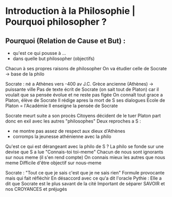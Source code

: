 # Introduction à la Philosophie | Pourquoi philosopher ?

## Pourquoi (Relation de Cause et But) : 
- qu'est ce qui pousse à ...
- dans quelle but philosopher (objectifs)

Chacun à ses propres raisons de philosopher 
On va étudier celle de Socrate -> base de la philo 

Socrate : né a Athènes vers -400 av J.C.
Grèce ancienne (Athènes) -> puissante ville
Pas de texte écrit de Socrate (on sait tout de Platon) car il voulait que sa pensée évolue et ne reste pas figée 
On connaît tout grace a Platon, élève de Socrate 
Il rédige apres la mort de S ses dialogues 
Ecole de Platon = l'Académie
Il enseigne la pensée de Socrate 

Socrate meurt suite a son procès 
Citoyens décident de le tuer 
Platon part donc en exil avec les autres "philosophes"
Deux reproches a S : 
- ne montre pas assez de respect aux dieux d'Athènes
- corromps la jeunesse athénienne avec la philo 

Qu'est ce qui est dérangeant avec la philo de S ? 
La philo se fonde sur une devise que S a lue 
"Connais-toi toi-meme"
Chacun de nous sont ignorants sur nous meme (il s'en rend compte)
On connais mieux les autres que nous meme
Difficile d'être objectif sur nous-meme

Socrate : "Tout ce que je sais c'est que je ne sais rien"
Formule provocante mais qui fait réfléchir 
En désaccord avec ce qu'a dit l'oracle Pythie : 
Elle a dit que Socrate est le plus savant de la cité
Important de séparer SAVOIR et nos CROYANCES et préjugés




